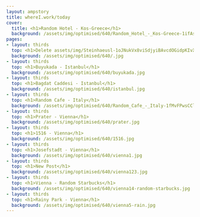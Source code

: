 ```yaml
---
layout: ampstory
title: whereI.work/today
cover:
  title: <h1>Random Hotel - Kos-Greece</h1>
  background: /assets/img/optimised/640/Random_Hotel_-_Kos-Greece-1ifAsX4tOgkwbl0verG3jZb-luwVFwP7e.jpg
pages: 
- layout: thirds
  top: <h1>Delete assets/img/Steinhaeusl-1oJNukVx8viSdjyiBAvcdOGidpKIvXskQ.jpg</h1>
  background: /assets/img/optimised/640/.jpg
- layout: thirds
  top: <h1>Buyukada - Istanbul</h1>
  background: /assets/img/optimised/640/buyukada.jpg
- layout: thirds
  top: <h1>Bagdat Caddesi - Istanbul</h1>
  background: /assets/img/optimised/640/istanbul.jpg
- layout: thirds
  top: <h1>Random Cafe - Italy</h1>
  background: /assets/img/optimised/640/Random_Cafe_-_Italy-1fMvFPwsCCloZvAulJANZLGnfxpCpi_wO.jpg
- layout: thirds
  top: <h1>Prater - Vienna</h1>
  background: /assets/img/optimised/640/prater.jpg
- layout: thirds
  top: <h1>1516 - Vienna</h1>
  background: /assets/img/optimised/640/1516.jpg
- layout: thirds
  top: <h1>Josefstadt - Vienna</h1>
  background: /assets/img/optimised/640/vienna1.jpg
- layout: thirds
  top: <h1>New Post</h1>
  background: /assets/img/optimised/640/vienna123.jpg
- layout: thirds
  top: <h1>Vienna - Random Starbucks</h1>
  background: /assets/img/optimised/640/vienna14-random-starbucks.jpg
- layout: thirds
  top: <h1>Rainy Park - Vienna</h1>
  background: /assets/img/optimised/640/vienna5-rain.jpg
---
```

